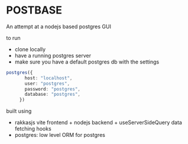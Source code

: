 # POSTBASE
An attempt at a nodejs based postgres GUI

to run 
- clone locally 
- have a running postgres server
- make sure you have a default postgres db with the settings

 ```ts
postgres({
        host: "localhost",
        user: "postgres",
        password: "postgres",
        database: "postgres",
      })
 ```

built using 
- rakkasjs vite frontend + nodejs backend + useServerSideQuery data fetching hooks
- postgres: low level ORM for postgres
